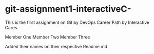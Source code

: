 # git-assignment1-interactiveC-
This is the first assignment on Git by DevOps Career Path by Interactive Cares.

Member One
Member Two
Member Three

Added their names on their respective Readme.md